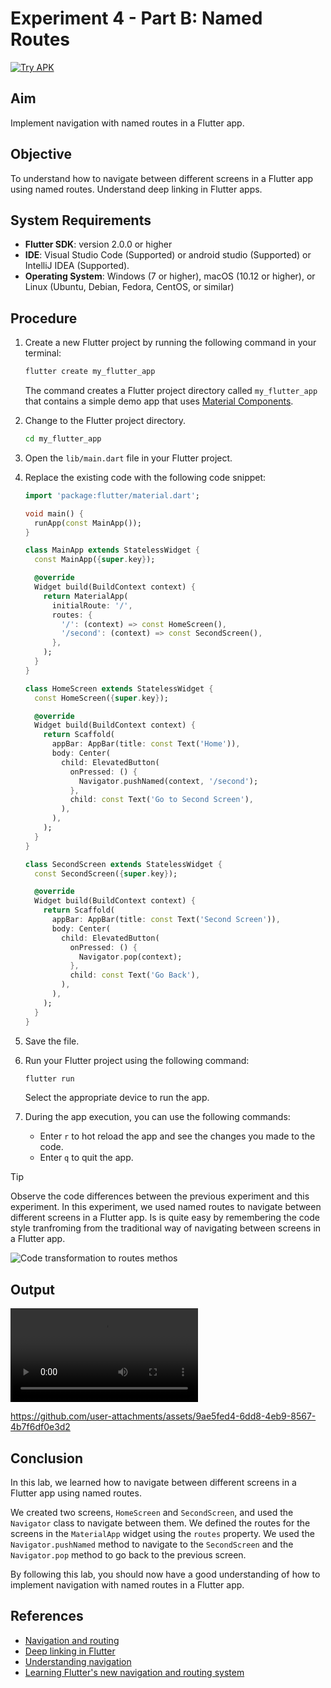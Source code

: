 # Experiment 4 - Part B:  **Named Routes**
[![Try APK](https://img.shields.io/badge/Try%20APK-Download-blue)](https://srinu2003.github.io/Flutter-Lab/build-output/exp_4_b.apk)

## Aim
Implement navigation with named routes in a Flutter app.

## Objective
To understand how to navigate between different screens in a Flutter app using named routes.
Understand deep linking in Flutter apps.

## System Requirements
- **Flutter SDK**: version 2.0.0 or higher
- **IDE**: Visual Studio Code (Supported) or android studio (Supported) or IntelliJ IDEA (Supported).
- **Operating System**: Windows (7 or higher), macOS (10.12 or higher), or Linux (Ubuntu, Debian, Fedora, CentOS, or similar)

## Procedure

1. Create a new Flutter project by running the following command in your terminal:
    ```cmd
    flutter create my_flutter_app
    ```
    The command creates a Flutter project directory called `my_flutter_app` that contains a simple demo app that uses [Material Components](https://m3.material.io/components).

2. Change to the Flutter project directory.
    ```cmd
    cd my_flutter_app
    ```
3. Open the `lib/main.dart` file in your Flutter project.

4. Replace the existing code with the following code snippet:
    ```dart
    import 'package:flutter/material.dart';

    void main() {
      runApp(const MainApp());
    }

    class MainApp extends StatelessWidget {
      const MainApp({super.key});

      @override
      Widget build(BuildContext context) {
        return MaterialApp(
          initialRoute: '/',
          routes: {
            '/': (context) => const HomeScreen(),
            '/second': (context) => const SecondScreen(),
          },
        );
      }
    }

    class HomeScreen extends StatelessWidget {
      const HomeScreen({super.key});

      @override
      Widget build(BuildContext context) {
        return Scaffold(
          appBar: AppBar(title: const Text('Home')),
          body: Center(
            child: ElevatedButton(
              onPressed: () {
                Navigator.pushNamed(context, '/second');
              },
              child: const Text('Go to Second Screen'),
            ),
          ),
        );
      }
    }

    class SecondScreen extends StatelessWidget {
      const SecondScreen({super.key});

      @override
      Widget build(BuildContext context) {
        return Scaffold(
          appBar: AppBar(title: const Text('Second Screen')),
          body: Center(
            child: ElevatedButton(
              onPressed: () {
                Navigator.pop(context);
              },
              child: const Text('Go Back'),
            ),
          ),
        );
      }
    }
    ```

5. Save the file.

6. Run your Flutter project using the following command:
    ```cmd
    flutter run
    ```
    Select the appropriate device to run the app.

7. During the app execution, you can use the following commands:
    - Enter `r` to hot reload the app and see the changes you made to the code.
    - Enter `q` to quit the app.
> [!TIP]
> Observe the code differences between the previous experiment and this experiment. In this experiment, we used named routes to navigate between different screens in a Flutter app. Is is quite easy by remembering the code style tranfroming from the traditional way of navigating between screens in a Flutter app.
<picture>
  <source media="(prefers-color-scheme: dark)" srcset="https://github.com/user-attachments/assets/d6fb504d-2951-4b01-9896-633265bd6854">
  <source media="(prefers-color-scheme: light)" srcset="https://github.com/user-attachments/assets/1368d761-5ecd-4065-8bce-bf43222e7c84">
  <img alt="Code transformation to routes methos" src="https://github.com/user-attachments/assets/1368d761-5ecd-4065-8bce-bf43222e7c84">
</picture>

## Output

<video controls src="exp_4_b_output.mp4" title="exp_4_b_output"></video>


https://github.com/user-attachments/assets/9ae5fed4-6dd8-4eb9-8567-4b7f6df0e3d2




## Conclusion

In this lab, we learned how to navigate between different screens in a Flutter app using named routes.

We created two screens, `HomeScreen` and `SecondScreen`, and used the `Navigator` class to navigate between them. We defined the routes for the screens in the `MaterialApp` widget using the `routes` property. We used the `Navigator.pushNamed` method to navigate to the `SecondScreen` and the `Navigator.pop` method to go back to the previous screen.

By following this lab, you should now have a good understanding of how to implement navigation with named routes in a Flutter app.

## References
- [Navigation and routing](https://docs.flutter.dev/ui/navigation)
- [Deep linking in Flutter](https://docs.flutter.dev/ui/navigation/deep-linking)
- [Understanding navigation](https://m2.material.io/design/navigation/understanding-navigation.html) 
- [Learning Flutter's new navigation and routing system](https://medium.com/flutter/learning-flutters-new-navigation-and-routing-system-7c9068155ade)
